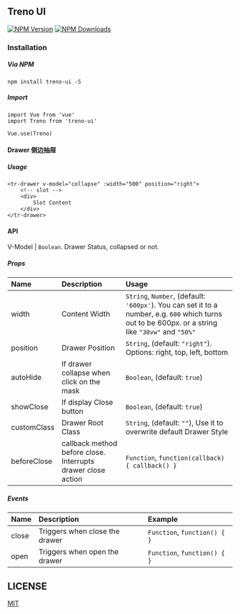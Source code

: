 ## Treno UI

[![NPM Version][npm-image]][npm-url]
[![NPM Downloads][downloads-image]][downloads-url]

### Installation

##### Via NPM
```
npm install treno-ui -S
```

##### Import
```
import Vue from 'vue'
import Treno from 'treno-ui'

Vue.use(Treno)
```

#### Drawer 侧边抽屉

##### Usage
```
<tr-drawer v-model="collapse" :width="500" position="right">
    <!-- slot -->
    <div>
        Slot Content
    </div>
</tr-drawer>
```

#### API


V-Model | `Boolean`.  Drawer Status, collapsed or not.


##### Props

| Name    | Description     | Usage                                                     |
| :---     | :---            | :---        |
| width    | Content Width   | `String`, `Number`, (default: `'600px'`). You can set it to a number, e.g. `600` which turns out to be 600px. or a string like `"30vw"` and `"50%"`                                      |
| position | Drawer Position | `String`, (default: `"right"`). Options: right, top, left, bottom |
| autoHide | If drawer collapse when click on the mask | `Boolean`, (default: `true`) |
| showClose | If display Close button | `Boolean`, (default: `true`) |
| customClass | Drawer Root Class | `String`, (default: `""`), Use it to overwrite default Drawer Style |
| beforeClose | callback method before close. Interrupts drawer close action  | `Function`, `function(callback) { callback() }`|

##### Events

| Name    | Description     | Example                                                     |
| :---     | :---            | :---        |
| close   | Triggers when close the drawer | `Function`, `function() { }` |
| open   | Triggers when open the drawer | `Function`, `function() { }` |


## LICENSE

[MIT](LICENSE)

[npm-image]: https://img.shields.io/npm/v/treno-ui.svg
[npm-url]: https://npmjs.org/package/treno-ui
[downloads-image]: https://img.shields.io/npm/dm/treno-ui.svg
[downloads-url]: https://npmjs.org/package/treno-ui


